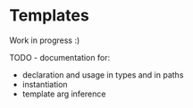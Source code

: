 
# Templates

Work in progress :)

TODO - documentation for:
- declaration and usage in types and in paths
- instantiation
- template arg inference